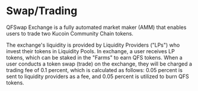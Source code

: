 # Swap/Trading

QFSwap Exchange is a fully automated market maker \(AMM\) that enables users to trade two Kucoin Community Chain tokens. 

The exchange's liquidity is provided by Liquidity Providers \("LPs"\) who invest their tokens in Liquidity Pools. In exchange, a user receives LP tokens, which can be staked in the "Farms" to earn QFS tokens. When a user conducts a token swap \(trade\) on the exchange, they will be charged a trading fee of 0.1 percent, which is calculated as follows: 0.05 percent is sent to liquidity providers as a fee, and 0.05 percent is utilized to burn QFS tokens.

